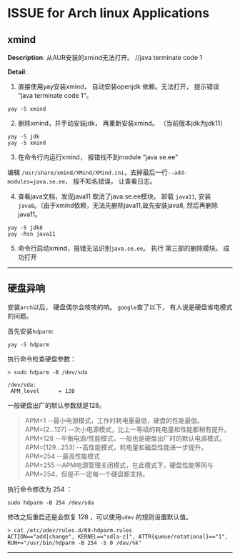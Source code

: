 
# ISSUE for Arch linux Applications

## xmind

**Description**: 从AUR安装的xmind无法打开。 //java terminate code 1

**Detail**:
1. 直接使用yay安装xmind， 自动安装openjdk 依赖。无法打开， 提示错误 ”java terminate code 1“。

```shell
yay -S xmind
```

2. 删除xmind，并手动安装jdk， 再重新安装xmind。  （当前版本jdk为jdk11）

```shell
yay -S jdk
yay -S xmind
```
3. 在命令行内运行xmind， 报错找不到module “java se.ee"

编辑 `/usr/share/xmind/XMind/XMind.ini`，去掉最后一行`--add-modules=java.se.ee`， 报不知名错误， 让查看日志。

4. 查看java文档，发现java11 取消了java.se.ee模块。 卸载 `java11`, 安装`java8`。（由于xmind依赖，无法先删除java11,故先安装java8, 然后再删除java11。

```shell
yay -S jdk8
yay -Rsn java11
```

5. 命令行启动xmind，报错无法识别`java.se.ee`。 执行 第三部的删除模块。 成功打开

---

## 硬盘异响

安装`arch`以后， 硬盘偶尔会吱吱的响。 `google`查了以下， 有人说是硬盘省电模式的问题。

首先安装`hdparm`:

```shell
yay -S hdparm
```

执行命令检查硬盘参数：
```shell
> sudo hdparm -B /dev/sda

/dev/sda:
 APM_level      = 128
```
一般硬盘出厂的默认参数就是128。

> APM=1 --最小电源模式，工作时耗电量最低，硬盘的性能最低。  
> APM=[2...127] --次小电源模式，比上一等级的耗电量和性能都稍有提升。  
> APM=128 --平衡电源/性能模式，一般也是硬盘出厂时的默认电源模式。  
> APM=[129...253] --高性能模式，耗电量和磁盘性能进一步提升。  
> APM=254 --最高性能模式  
> APM=255 --APM电源管理关闭模式，在此模式下，硬盘性能等同与APM=254，但是不一定每一个硬盘都支持。

执行命令修改为 254 ：
```shell
sudo hdparm -B 254 /dev/sda
```

修改之后重启还是会恢复 128 ，可以使用`udev` 的规则设置默认值。

```
> cat /etc/udev/rules.d/69-hdparm.rules
ACTION=="add|change", KERNEL=="sd[a-z]", ATTR{queue/rotational}=="1", RUN+="/usr/bin/hdparm -B 254 -S 0 /dev/%k"
```
---